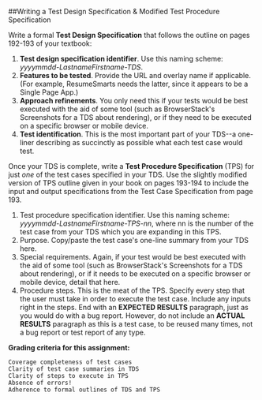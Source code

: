 ##Writing a Test Design Specification & Modified Test Procedure Specification

Write a formal **Test Design Specification** that follows the outline on pages 192-193 of your textbook:

1. **Test design specification identifier**. Use this naming scheme: *yyyymmdd-LastnameFirstname-TDS*.
2. **Features to be tested**. Provide the URL and overlay name if applicable. (For example, ResumeSmarts needs the latter, since it appears to be a Single Page App.) 
3. **Approach refinements**. You only need this if your tests would be best executed with the aid of some tool (such as BrowserStack's Screenshots for a TDS about rendering), or if they need to be executed on a specific browser or mobile device.
4. **Test identification**. This is the most important part of your TDS--a one-liner describing as succinctly as possible what each test case would test.

Once your TDS is complete, write a **Test Procedure Specification** (TPS) for just *one* of the test cases specified in your TDS. Use the slightly modified version of TPS outline given in your book on pages 193-194 to include the input and output specifications from the Test Case Specification from page 193. 

1. Test procedure specification identifier. Use this naming scheme: *yyyymmdd-LastnameFirstname-TPS-nn*, where nn is the number of the test case from your TDS which you are expanding in this TPS. 
2. Purpose. Copy/paste the test case's one-line summary from your TDS here.
3. Special requirements. Again, if your test would be best executed with the aid of some tool (such as BrowserStack's Screenshots for a TDS about rendering), or if it needs to be executed on a specific browser or mobile device, detail that here. 
4. Procedure steps. This is the meat of the TPS. Specify every step that the user must take in order to execute the test case. Include any inputs right in the steps. End with an **EXPECTED RESULTS** paragraph, just as you would do with a bug report. However, do not include an **ACTUAL RESULTS** paragraph as this is a test case, to be reused many times, not a bug report or test report of any type.

**Grading criteria for this assignment:**

    Coverage completeness of test cases
    Clarity of test case summaries in TDS
    Clarity of steps to execute in TPS
    Absence of errors!
    Adherence to formal outlines of TDS and TPS
